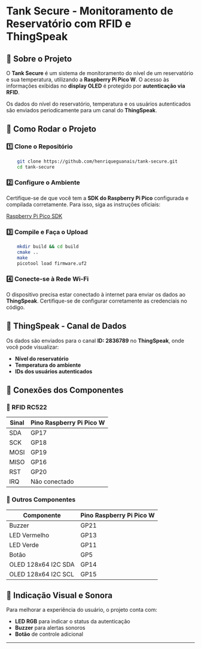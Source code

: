 # Tank Secure - Monitoramento de Reservatório com RFID e ThingSpeak

## 📌 Sobre o Projeto

O **Tank Secure** é um sistema de monitoramento do nível de um reservatório e sua temperatura, utilizando a **Raspberry Pi Pico W**. O acesso às informações exibidas no **display OLED** é protegido por **autenticação via RFID**.

Os dados do nível do reservatório, temperatura e os usuários autenticados são enviados periodicamente para um canal do **ThingSpeak**.

## 🚀 Como Rodar o Projeto

### **1️⃣ Clone o Repositório**
```sh
    git clone https://github.com/henriqueguanais/tank-secure.git
    cd tank-secure
```

### **2️⃣ Configure o Ambiente**
Certifique-se de que você tem a **SDK do Raspberry Pi Pico** configurada e compilada corretamente. Para isso, siga as instruções oficiais:

[Raspberry Pi Pico SDK](https://github.com/raspberrypi/pico-sdk)

### **3️⃣ Compile e Faça o Upload**
```sh
    mkdir build && cd build
    cmake ..
    make
    picotool load firmware.uf2
```

### **4️⃣ Conecte-se à Rede Wi-Fi**
O dispositivo precisa estar conectado à internet para enviar os dados ao **ThingSpeak**. Certifique-se de configurar corretamente as credenciais no código.

## 📡 ThingSpeak - Canal de Dados

Os dados são enviados para o canal **ID: 2836789** no **ThingSpeak**, onde você pode visualizar:
- **Nível do reservatório**
- **Temperatura do ambiente**
- **IDs dos usuários autenticados**

## 🔌 Conexões dos Componentes

### **📍 RFID RC522**
| Sinal | Pino Raspberry Pi Pico W |
|-------|------------------------|
| SDA   | GP17                   |
| SCK   | GP18                   |
| MOSI  | GP19                   |
| MISO  | GP16                   |
| RST   | GP20                   |
| IRQ   | Não conectado          |

### **📍 Outros Componentes**
| Componente | Pino Raspberry Pi Pico W |
|------------|------------------------|
| Buzzer     | GP21                   |
| LED Vermelho | GP13                 |
| LED Verde  | GP11                   |
| Botão      | GP5                    |
| OLED 128x64 I2C SDA | GP14          |
| OLED 128x64 I2C SCL | GP15          |

## 🔔 Indicação Visual e Sonora

Para melhorar a experiência do usuário, o projeto conta com:
- **LED RGB** para indicar o status da autenticação
- **Buzzer** para alertas sonoros
- **Botão** de controle adicional

---
